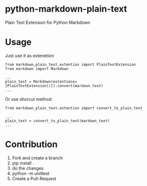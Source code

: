 # python-markdown-plain-text
Plain Text Extension for Python Markdown

# Usage
Just use it as extenetion
```
from markdown_plain_text.extention import PlainTextExtension
from markdown import Markdown

...
plain_text = Markdown(extentions=[PlainTextExtension()]).convert(mardown_text)
...

```


Or use shorcut method:
```
from markdown_plain_text.extention import convert_to_plain_text

...
plain_text = convert_to_plain_text(mardown_text)
...

```


# Contribution

1. Fork and create a branch
2. pip install .
3. do the changes
4. python -m unittest
5. Create a Pull-Request